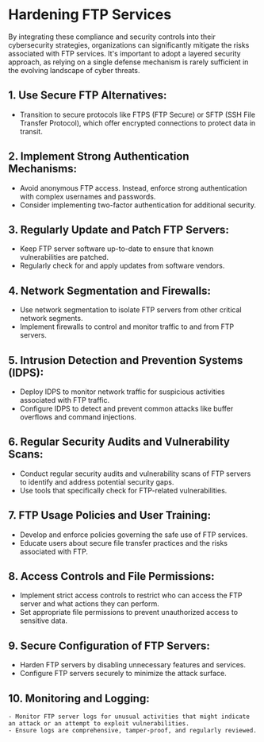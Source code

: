 # Hardening FTP Services

By integrating these compliance and security controls into their cybersecurity strategies, organizations can significantly mitigate the risks associated with FTP services. It's important to adopt a layered security approach, as relying on a single defense mechanism is rarely sufficient in the evolving landscape of cyber threats.


 ## 1. Use Secure FTP Alternatives:
   - Transition to secure protocols like FTPS (FTP Secure) or SFTP (SSH File Transfer Protocol), which offer encrypted connections to protect data in transit.

 ## 2. Implement Strong Authentication Mechanisms:
   - Avoid anonymous FTP access. Instead, enforce strong authentication with complex usernames and passwords.
   - Consider implementing two-factor authentication for additional security.

 ## 3. Regularly Update and Patch FTP Servers:
   - Keep FTP server software up-to-date to ensure that known vulnerabilities are patched.
   - Regularly check for and apply updates from software vendors.

 ## 4. Network Segmentation and Firewalls:
   - Use network segmentation to isolate FTP servers from other critical network segments.
   - Implement firewalls to control and monitor traffic to and from FTP servers.

 ## 5. Intrusion Detection and Prevention Systems (IDPS):
   - Deploy IDPS to monitor network traffic for suspicious activities associated with FTP traffic.
   - Configure IDPS to detect and prevent common attacks like buffer overflows and command injections.

## 6. Regular Security Audits and Vulnerability Scans:
   - Conduct regular security audits and vulnerability scans of FTP servers to identify and address potential security gaps.
   - Use tools that specifically check for FTP-related vulnerabilities.

 ## 7. FTP Usage Policies and User Training:
   - Develop and enforce policies governing the safe use of FTP services.
   - Educate users about secure file transfer practices and the risks associated with FTP.

 ## 8. Access Controls and File Permissions:
   - Implement strict access controls to restrict who can access the FTP server and what actions they can perform.
   - Set appropriate file permissions to prevent unauthorized access to sensitive data.

 ## 9. Secure Configuration of FTP Servers:
   - Harden FTP servers by disabling unnecessary features and services.
   - Configure FTP servers securely to minimize the attack surface.

 ## 10. Monitoring and Logging:
    - Monitor FTP server logs for unusual activities that might indicate an attack or an attempt to exploit vulnerabilities.
    - Ensure logs are comprehensive, tamper-proof, and regularly reviewed.
